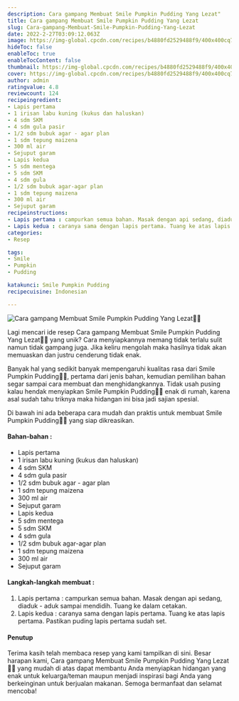 ```yaml
---
description: Cara gampang Membuat Smile Pumpkin Pudding Yang Lezat"
title: Cara gampang Membuat Smile Pumpkin Pudding Yang Lezat
slug: Cara-gampang-Membuat-Smile-Pumpkin-Pudding-Yang-Lezat
date: 2022-2-27T03:09:12.063Z
image: https://img-global.cpcdn.com/recipes/b4880fd2529488f9/400x400cq70/photo.jpg
hideToc: false
enableToc: true
enableTocContent: false
thumbnail: https://img-global.cpcdn.com/recipes/b4880fd2529488f9/400x400cq70/photo.jpg
cover: https://img-global.cpcdn.com/recipes/b4880fd2529488f9/400x400cq70/photo.jpg
author: admin
ratingvalue: 4.8
reviewcount: 124
recipeingredient:
- Lapis pertama
- 1 irisan labu kuning (kukus dan haluskan)
- 4 sdm SKM
- 4 sdm gula pasir
- 1/2 sdm bubuk agar - agar plan
- 1 sdm tepung maizena
- 300 ml air
- Sejuput garam
- Lapis kedua
- 5 sdm mentega
- 5 sdm SKM
- 4 sdm gula
- 1/2 sdm bubuk agar-agar plan
- 1 sdm tepung maizena
- 300 ml air
- Sejuput garam
recipeinstructions:
- Lapis pertama : campurkan semua bahan. Masak dengan api sedang, diaduk - aduk sampai mendidih. Tuang ke dalam cetakan.
- Lapis kedua : caranya sama dengan lapis pertama. Tuang ke atas lapis pertama. Pastikan puding lapis pertama sudah set.
categories:
- Resep

tags:
- Smile
- Pumpkin
- Pudding

katakunci: Smile Pumpkin Pudding
recipecuisine: Indonesian

---
```


![Cara gampang Membuat Smile Pumpkin Pudding Yang Lezat👩‍🍳](https://img-global.cpcdn.com/recipes/b4880fd2529488f9/400x400cq70/photo.jpg)

Lagi mencari ide resep Cara gampang Membuat Smile Pumpkin Pudding Yang Lezat👩‍🍳 yang unik? Cara menyiapkannya memang tidak terlalu sulit namun tidak gampang juga. Jika keliru mengolah maka hasilnya tidak akan memuaskan dan justru cenderung tidak enak.

Banyak hal yang sedikit banyak mempengaruhi kualitas rasa dari Smile Pumpkin Pudding👩‍🍳, pertama dari jenis bahan, kemudian pemilihan bahan segar sampai cara membuat dan menghidangkannya. Tidak usah pusing kalau hendak menyiapkan Smile Pumpkin Pudding👩‍🍳 enak di rumah, karena asal sudah tahu triknya maka hidangan ini bisa jadi sajian spesial.

Di bawah ini ada beberapa cara mudah dan praktis untuk membuat Smile Pumpkin Pudding👩‍🍳 yang siap dikreasikan.

<!--inarticleads1-->

#### Bahan-bahan :

- Lapis pertama
- 1 irisan labu kuning (kukus dan haluskan)
- 4 sdm SKM
- 4 sdm gula pasir
- 1/2 sdm bubuk agar - agar plan
- 1 sdm tepung maizena
- 300 ml air
- Sejuput garam
- Lapis kedua
- 5 sdm mentega
- 5 sdm SKM
- 4 sdm gula
- 1/2 sdm bubuk agar-agar plan
- 1 sdm tepung maizena
- 300 ml air
- Sejuput garam

<!--inarticleads2-->

#### Langkah-langkah membuat :

1. Lapis pertama : campurkan semua bahan. Masak dengan api sedang, diaduk - aduk sampai mendidih. Tuang ke dalam cetakan.
1. Lapis kedua : caranya sama dengan lapis pertama. Tuang ke atas lapis pertama. Pastikan puding lapis pertama sudah set.

#### Penutup

Terima kasih telah membaca resep yang kami tampilkan di sini. Besar harapan kami, Cara gampang Membuat Smile Pumpkin Pudding Yang Lezat👩‍🍳 yang mudah di atas dapat membantu Anda menyiapkan hidangan yang enak untuk keluarga/teman maupun menjadi inspirasi bagi Anda yang berkeinginan untuk berjualan makanan. Semoga bermanfaat dan selamat mencoba!